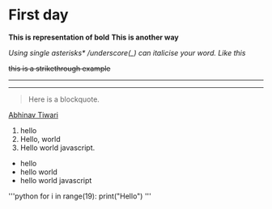 <!--Heading-->

# First day

<!--Bold/strong letters-->
**This is representation of bold**
__This is another way__

<!--Italics-->
*Using single asterisks\* /underscore(_) can italicise your word.*
_Like this_

<!--Strikethrough-->
~~this is a strikethrough example~~

<!--Horizontal line-->

---
___

<!--Blockquote-->
>Here is a blockquote.

<!--Links-->
[Abhinav Tiwari](https://instagram.com/abhinavtiwari305)

<!--Ordered list-->
 1. hello
 1. Hello, world
 1. Hello world javascript.

 <!--Unordered List-->
 * hello 
 * hello world
 * hello world javascript
  

'''python 
    for i in range(19):
        print("Hello")
'''